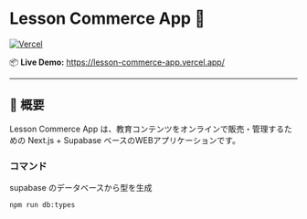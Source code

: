 # Lesson Commerce App 🚀

[![Vercel](https://img.shields.io/vercel/deployment/your-username/lesson-commerce-app?style=flat-square)](https://lesson-commerce-app.vercel.app/)  

📦 **Live Demo:** https://lesson-commerce-app.vercel.app/

---

## 📝 概要  
Lesson Commerce App は、教育コンテンツをオンラインで販売・管理するための Next.js + Supabase ベースのWEBアプリケーションです。  

### コマンド

supabase のデータベースから型を生成

```bash
npm run db:types
```
